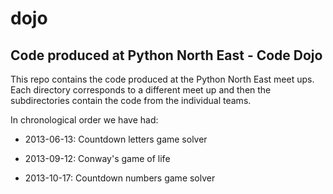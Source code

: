dojo
====

Code produced at Python North East - Code Dojo
----------------------------------------------

This repo contains the code produced at the Python North East meet
ups. Each directory corresponds to a different meet up and then the
subdirectories contain the code from the individual teams.

In chronological order we have had: 

 - 2013-06-13: Countdown letters game solver

 - 2013-09-12: Conway's game of life 

 - 2013-10-17: Countdown numbers game solver
 
 


